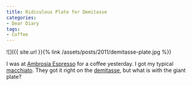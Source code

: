 ```yaml
---
title: Ridiculous Plate for Demitasse
categories:
- Dear Diary
tags:
- Coffee
---
```


![]({{ site.url }}{% link /assets/posts/2011/demitasse-plate.jpg %})

I was at [Ambrosia Espresso](http://www.ambrosiaespresso.com/) for a coffee yesterday. I got my typical [macchiato](http://en.wikipedia.org/wiki/Caffè_macchiato). They got it right on the [demitasse](http://en.wikipedia.org/wiki/Demitasse), but what is with the giant plate?
